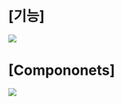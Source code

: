 # [기능]
<p style='align-center:center;'>
  <img src='https://user-images.githubusercontent.com/99179343/182545629-27f93bb4-ed48-4647-b2e6-48d767182853.gif')
</p>

# [Compononets]
<img src="https://user-images.githubusercontent.com/99179343/182557858-8e9b33dd-41cf-4366-b8f3-7dc76d8c3644.png">
